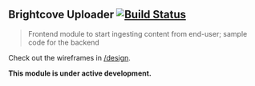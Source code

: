 Brightcove Uploader [![Build Status](https://travis-ci.org/brycefisher/bcuploader.svg?branch=master)](https://travis-ci.org/brycefisher/bcuploader)
-------------------

> Frontend module to start ingesting content from end-user; sample code for the backend

Check out the wireframes in [/design](https://github.com/brycefisher/bcuploader/tree/master/design/).

**This module is under active development.**
